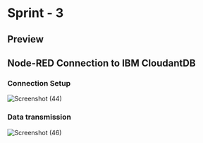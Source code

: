 # Sprint - 3

## Preview

## Node-RED Connection to IBM CloudantDB

### Connection Setup


![Screenshot (44)](https://user-images.githubusercontent.com/101011054/200347090-7883f499-c6ca-4eb3-b448-ac60ed87cdcb.png)

### Data transmission

![Screenshot (46)](https://user-images.githubusercontent.com/101011054/200346891-48ed3ef6-ee13-4f11-9433-1c3a3cc67566.png)

